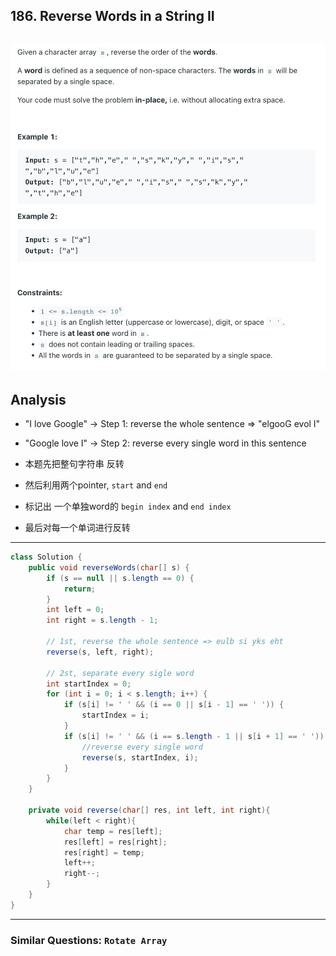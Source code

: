 ## 186. Reverse Words in a String II
![](img/2023-03-27-12-43-26.png)
---
## Analysis

- "I love Google" -> Step 1: reverse the whole sentence => "elgooG evol I"
- "Google love I" -> Step 2: reverse every single word in this sentence


- 本题先把整句字符串 反转
- 然后利用两个pointer,  `start` and `end`
- 标记出 一个单独word的 `begin index` and `end index`
- 最后对每一个单词进行反转


---
```java
class Solution {
    public void reverseWords(char[] s) {
        if (s == null || s.length == 0) {
            return;
        }
        int left = 0;
        int right = s.length - 1;

        // 1st, reverse the whole sentence => eulb si yks eht
        reverse(s, left, right);
        
        // 2st, separate every sigle word
        int startIndex = 0;
        for (int i = 0; i < s.length; i++) {
            if (s[i] != ' ' && (i == 0 || s[i - 1] == ' ')) {
                startIndex = i;
            }
            if (s[i] != ' ' && (i == s.length - 1 || s[i + 1] == ' ')) {
                //reverse every single word
                reverse(s, startIndex, i);
            }
        }
    }
    
    private void reverse(char[] res, int left, int right){
        while(left < right){
            char temp = res[left];
            res[left] = res[right];
            res[right] = temp;
            left++;
            right--;
        }
    }
}
```

---

### Similar Questions: `Rotate Array`